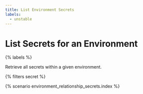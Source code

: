 ```yaml
---
title: List Environment Secrets
labels:
  - unstable
---
```


# List Secrets for an Environment

{% labels %}

Retrieve all secrets within a given environment.

{% filters secret %}

{% scenario environment_relationship_secrets.index %}
